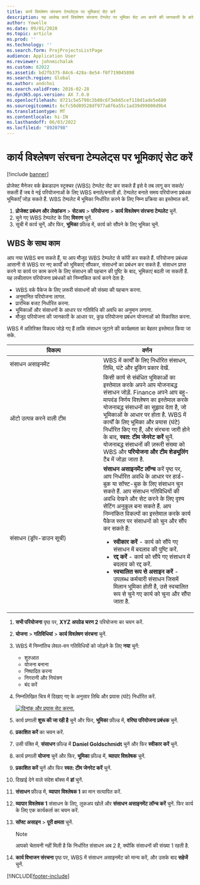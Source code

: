 ```yaml
---
title: कार्य विश्लेषण संरचना टेम्पलेट्स पर भूमिकाएं सेट करें
description: यह आलेख कार्य विश्लेषण संरचना टेम्प्लेट पर भूमिका सेट अप करने की जानकारी के बारे में जानकारी प्रदान करता है.
author: Yowelle
ms.date: 09/01/2020
ms.topic: article
ms.prod: ''
ms.technology: ''
ms.search.form: ProjProjectsListPage
audience: Application User
ms.reviewer: johnmichalak
ms.custom: 82022
ms.assetid: bd2fb375-84c6-428a-8e54-f0f719045898
ms.search.region: Global
ms.author: andchoi
ms.search.validFrom: 2016-02-28
ms.dyn365.ops.version: AX 7.0.0
ms.openlocfilehash: 8721c5e5798c2b80c6f3eb65cef118d1ade5e680
ms.sourcegitcommit: 6cfc50d89528df977a8f6a55c1ad39d99800d9b4
ms.translationtype: MT
ms.contentlocale: hi-IN
ms.lasthandoff: 06/03/2022
ms.locfileid: "8920798"
---
```

# <a name="set-up-roles-on-work-breakdown-structure-templates"></a>कार्य विश्लेषण संरचना टेम्पलेट्स पर भूमिकाएं सेट करें

[!include [banner](../includes/banner.md)]

प्रोजेक्ट मैनेजर वर्क ब्रेकडाउन स्ट्रक्चर (WBS) टेम्प्लेट सेट कर सकते हैं इसे वे तब लागू कर सकते/सकती हैं जब वे नई परियोजनाओं के लिए WBS बनाते/बनाती हों. टेम्पलेट बनाते समय परियोजना प्रबंधक भूमिकाएँ जोड़ सकते हैं. WBS टेम्पलेट में भूमिका निर्धारित करने के लिए निम्न प्रक्रिया का इस्तेमाल करें.

1. **प्रोजेक्ट प्रबंधन और लेखांकन** > **सेटअप** > **परियोजना** > **कार्य विश्लेषण संरचना टेम्पलेट** चुनें.
2. चुने गए WBS टेम्पलेट के लिए **विवरण** चुनें.
3. सूची में कार्य चुनें, और फिर, **भूमिका** फ़ील्ड में, कार्य को सौंपने के लिए भूमिका चुनें.

## <a name="work-with-a-wbs"></a>WBS के साथ काम

आप नया WBS बना सकते हैं, या आप मौजूद WBS टेम्पलेट से कॉपी कर सकते हैं. परियोजना प्रबंधक आसानी से WBS पर नए कार्यों को भूमिकाएं सौंपकर, संसाधनों का प्रबंधन कर सकते हैं. संसाधन प्राप्त करने या कार्य पर काम करने के लिए संसाधन की पहचान की पुष्टि के बाद, भूमिकाएं बदली जा सकती हैं. यह लचीलापन परियोजना प्रबंधकों को निम्नांकित कार्य करने देता है:

- WBS वर्क पैकेज के लिए ज़रूरी संसाधनों की संख्या की पहचान करना.
- अनुमानित परियोजना लागत.
- प्रारंभिक बजट निर्धारित करना.
- भूमिकाओं और संसाधनों के आधार पर गतिविधि की अवधि का अनुमान लगाना.
- मौजूद परियोजना की जानकारी के आधार पर, कुछ परियोजना प्रबंधन योजनाओं को विकासित करना.

WBS में अतिरिक्त विकल्प जोड़े गए हैं ताकि संसाधन जुटाने की कार्यक्षमता का बेहतर इस्तेमाल किया जा सके.

<table>
<colgroup>
<col width="50%" />
<col width="50%" />
</colgroup>
<thead>
<tr class="header">
<th>विकल्प</th>
<th>वर्णन</th>
</tr>
</thead>
<tbody>
<tr class="odd">
<td>संसाधन असाइनमेंट</td>
<td>WBS में कार्यों के लिए निर्धारित संसाधन, तिथि, घंटे और बुकिंग प्रकार देखें.</td>
</tr>
<tr class="even">
<td>ऑटो उत्पन्न करने वाली टीम</td>
<td>किसी कार्य से संबंधित भूमिकाओं का इस्तेमाल करके अपने आप योजनाबद्ध संसाधन जोड़ें. Finance अपने आप बहु-मापदंड निर्णय विश्लेषण का इस्तेमाल करके योजनाबद्ध संसाधनों का सुझाव देता है, जो भूमिकाओं के आधार पर होता है. WBS में कार्यों के लिए भूमिका और प्रयास (घंटे) निर्धारित किए गए हैं, और संरचना जारी होने के बाद, <strong>स्वत: टीम जेनरेट करें</strong> चुनें. योजनाबद्ध संसाधनों की ज़रूरी संख्या को WBS और <strong>परियोजना और टीम शेड्यूलिंग</strong> टैब में जोड़ा जाता है.</td>
</tr>
<tr class="odd">
<td>संसाधन (ड्रॉप-डाउन सूची)</td>
<td><strong>संसाधन असाइनमेंट लॉन्च</strong> करें पृष्ठ पर, आप निर्धारित अवधि के आधार पर हार्ड-बुक या सॉफ्ट-बुक के लिए संसाधन चुन सकते हैं. आप संसाधन गतिविधियों की अवधि देखने और सेट करने के लिए दृश्य सेटिंग अनुकूल बना सकते हैं. आप निम्नांकित विकल्पों का इस्तेमाल करके कार्य पैकेज स्तर पर संसाधनों को चुन और सौंप कर सकते हैं:
<ul>
<li><strong>स्वीकार करें</strong> - कार्य को सौंपे गए संसाधन में बदलाव की पुष्टि करें.</li>
<li><strong>रद्द करें</strong> - कार्य को सौंपे गए संसाधन में बदलाव को रद्द करें.</li>
<li><strong>स्वचालित रूप से असाइन करें</strong> - उपलब्ध कर्मचारी संसाधन जिसमें मिलान भूमिका होती है, उसे स्वचालित रूप से चुने गए कार्य को चुना और सौंपा जाता है.</li>
</ul></td>
</tr>
</tbody>
</table>

1. **सभी परियोजना** पृष्ठ पर, **XYZ अपग्रेड चरण 2** परियोजना का चयन करें.
2. **योजना** > **गतिविधियां** > **कार्य विश्लेषण संरचना** चुनें.
3. WBS में निम्नांतिच लेवल-वन गतिविधियों को जोड़ने के लिए **नया** चुनें:

    - शुरुआत
    - योजना बनाना
    - निष्पादित करना
    - निगरानी और नियंत्रण
    - बंद करें

4. निम्नलिखित चित्र में दिखाए गए के अनुसार तिथि और प्रयास (घंटे) निर्धारित करें.

    [![दिनांक और प्रयास सेट करना.](./media/projectresourcing10.jpg)](./media/projectresourcing10.jpg)

5. कार्य प्रणाली **शुरू की जा रही है** चुनें और फिर, **भूमिका** फ़ील्ड में, **वरिष्ठ परियोजना प्रबंधक** चुनें.
6. **प्रकाशित करें** का चयन करें.
7. उसी पंक्ति में, **संसाधन** फ़ील्ड में **Daniel Goldschmidt** चुनें और फिर **स्वीकार करें** चुनें.
8. कार्य प्रणाली **योजना** चुनें और फिर, **भूमिका** फ़ील्ड में, **व्यापार विश्लेषक** चुनें.
9. **प्रकाशित करें** चुनें और फिर **स्वत: टीम जेनरेट करें** चुनें.
10. दिखाई देने वाले संदेश बॉक्स में **हां** चुनें.
11. **संसाधन** फ़ील्ड में, **व्यापार विश्लेषक 1** का मान सत्यापित करें.
12. **व्यापार विश्लेषक 1** संसाधन के लिए, लुकअप खोलें और **संसाधन असाइनमेंट लॉन्च करें** चुनें. फिर कार्य के लिए एक कार्यकर्ता का चयन करें.
13. **सॉफ्ट असाइन** &gt; **पूरी क्षमता** चुनें.

    > [!NOTE] 
    > आपको चेतावनी नहीं मिली है कि निर्धारित संसाधन अब 2 है, क्योंकि संसाधनों की संख्या 1 रहती है.

14. **कार्य विभाजन संरचना** पृष्ठ पर, WBS में संसाधन असाइनमेंट को मान्य करें, और उसके बाद **सहेजें** चुनें.


[!INCLUDE[footer-include](../includes/footer-banner.md)]